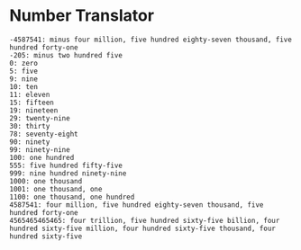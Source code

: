 # Number Translator

    -4587541: minus four million, five hundred eighty-seven thousand, five hundred forty-one
    -205: minus two hundred five
    0: zero
    5: five
    9: nine
    10: ten
    11: eleven
    15: fifteen
    19: nineteen
    29: twenty-nine
    30: thirty
    78: seventy-eight
    90: ninety
    99: ninety-nine
    100: one hundred
    555: five hundred fifty-five
    999: nine hundred ninety-nine
    1000: one thousand
    1001: one thousand, one
    1100: one thousand, one hundred
    4587541: four million, five hundred eighty-seven thousand, five hundred forty-one
    4565465465465: four trillion, five hundred sixty-five billion, four hundred sixty-five million, four hundred sixty-five thousand, four hundred sixty-five

